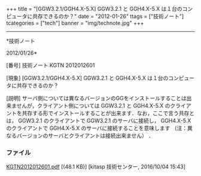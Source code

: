 ﻿+++
title = "[GGW3.2.1/GGH4.X-5.X] GGW3.2.1 と GGH4.X-5.X は１台のコンピュータに共存できるのか？"
date = "2012-01-26"
ttags = ["技術ノート"]
tcategories = ["tech"]
banner = "img/technote.jpg"
+++

-----------------------------------------------------------------------------------------------------------------------------

*技術ノート

2012/01/26*


[番号]
技術ノート KGTN 2012012601

[現象]
[GGW3.2.1/GGH4.X-5.X] GGW3.2.1 と GGH4.X-5.X
は１台のコンピュータに共存できるのか？

[説明]
サーバ側については異なるバージョンのGGをインストールすることは出来ませんが，クライアント側については
GGW3.2.1 と GGH4.X-5.X
のクライアントを共存する形でインストールすることが出来ます．なお，ここで言う共存とは，
GGW3.2.1 のクライアントで GGW3.2.1 のサーバに接続し， GGH4.X-5.X
のクライアントで GGH4.X-5.X のサーバに接続することを意味します
（注：異なるバージョンのサーバとクライアントは接続出来ません） ．


### ファイル

 
 


[KGTN2012012601.pdf](http://techreport.kitasp.net/attachments/download/2991/KGTN2012012601.pdf)
 [(48.1 KB)] [kitasp 技術センター, 2016/10/04
15:43]


 


 

